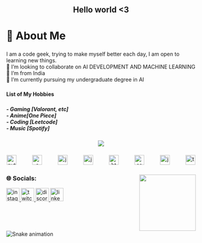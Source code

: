 <h2 align="center">Hello world <3</h2>

###

<h1 align="left">💫 About Me</h1>

###

<p align="left">I am a code geek, trying to make myself better each day, I am open to learning new things.<br>👯 I’m looking to collaborate on AI DEVELOPMENT AND MACHINE LEARNING<br>🤝 I’m from India<br>🌱 I’m currently pursuing my undergraduate degree in AI</p>

###

<h4 align="left">List of My Hobbies</h4>

###

<h5>- Gaming [Valorant, etc]<br>
- Anime[One Piece]<br>
- Coding [Leetcode]<br>
- Music [Spotify] </h5>

###

<div align="center">
  <img src="https://profile-counter.glitch.me/MAD-MAN-HEMAN/count.svg?"  />
</div>

###

<div align="center">
  <img src="https://cdn.jsdelivr.net/gh/devicons/devicon/icons/python/python-original.svg" height="26" alt="python logo"  />
  <img width="34" />
  <img src="https://cdn.jsdelivr.net/gh/devicons/devicon/icons/c/c-original.svg" height="26" alt="c logo"  />
  <img width="34" />
  <img src="https://cdn.jsdelivr.net/gh/devicons/devicon/icons/java/java-original.svg" height="26" alt="java logo"  />
  <img width="34" />
  <img src="https://cdn.jsdelivr.net/gh/devicons/devicon/icons/jupyter/jupyter-original.svg" height="26" alt="jupyter logo"  />
  <img width="34" />
  <img src="https://cdn.jsdelivr.net/gh/devicons/devicon/icons/html5/html5-original.svg" height="26" alt="html5 logo"  />
  <img width="34" />
  <img src="https://cdn.jsdelivr.net/gh/devicons/devicon/icons/css3/css3-original.svg" height="26" alt="css3 logo"  />
  <img width="34" />
  <img src="https://cdn.jsdelivr.net/gh/devicons/devicon/icons/javascript/javascript-original.svg" height="26" alt="javascript logo"  />
  <img width="34" />
  <img src="https://cdn.jsdelivr.net/gh/devicons/devicon/icons/tensorflow/tensorflow-original.svg" height="26" alt="tensorflow logo"  />
</div>

###

<img align="right" height="150" src="https://gifdb.com/images/high/cute-laughing-luffy-am88vo5oczuk7eu9.gif"  />

###
<h3>🌐 Socials:</h3>

<div align="left">
  <a href="https://www.instagram.com/mad__man__heman/?hl=en" target="_blank">
    <img src="https://img.shields.io/static/v1?message=Instagram&logo=instagram&label=&color=E4405F&logoColor=white&labelColor=&style=for-the-badge" height="35" alt="instagram logo"  />
  </a>
  <a href="https://www.twitch.tv/hxman76" target="_blank">
    <img src="https://img.shields.io/static/v1?message=Twitch&logo=twitch&label=&color=9146FF&logoColor=white&labelColor=&style=for-the-badge" height="35" alt="twitch logo"  />
  </a>
  <a href="https://discord.com/channels/@mad_man_heman" target="_blank">
    <img src="https://img.shields.io/static/v1?message=Discord&logo=discord&label=&color=7289DA&logoColor=white&labelColor=&style=for-the-badge" height="35" alt="discord logo"  />
  </a>
  <a href="https://www.linkedin.com/in/hari-heman/" target="_blank">
    <img src="https://img.shields.io/static/v1?message=LinkedIn&logo=linkedin&label=&color=0077B5&logoColor=white&labelColor=&style=for-the-badge" height="35" alt="linkedin logo"  />
  </a>
</div>

###

<br clear="both">

<img src="https://raw.githubusercontent.com/MAD-MAN-HEMAN/MAD-MAN-HEMAN/output/snake.svg" alt="Snake animation" />

###
